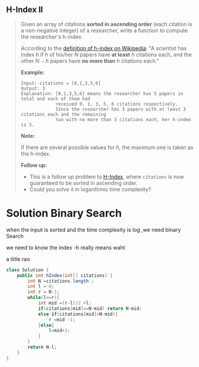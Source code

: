 ##  H-Index II

> Given an array of citations **sorted in ascending order** (each citation is a non-negative integer) of a researcher, write a function to compute the researcher's h-index.
>
> According to the [definition of h-index on Wikipedia](https://en.wikipedia.org/wiki/H-index): "A scientist has index *h* if *h* of his/her *N* papers have **at least** *h* citations each, and the other *N − h* papers have **no more than** *h* citations each."
>
> **Example:**
>
> ```
> Input: citations = [0,1,3,5,6]
> Output: 3 
> Explanation: [0,1,3,5,6] means the researcher has 5 papers in total and each of them had 
>              received 0, 1, 3, 5, 6 citations respectively. 
>              Since the researcher has 3 papers with at least 3 citations each and the remaining 
>              two with no more than 3 citations each, her h-index is 3.
> ```
>
> **Note:**
>
> If there are several possible values for *h*, the maximum one is taken as the h-index.
>
> **Follow up:**
>
> - This is a follow up problem to [H-Index](https://leetcode.com/problems/h-index/description/), where `citations` is now guaranteed to be sorted in ascending order.
> - Could you solve it in logarithmic time complexity?

# Solution Binary Search

when the input is sorted and the time complexity is log ,we need binary Search

we need to know  the index -h really means waht 

a liitle rao 

```java
class Solution {
    public int hIndex(int[] citations) {
        int N =citations.length ;
        int l = 0;
        int r = N-1;
        while(l<=r){
            int mid =(r-l)/2 +l;
            if(citations[mid]==N-mid) return N-mid;
            else if(citations[mid]>N-mid){
                r =mid -1;
            }else{
                l=mid+1;
            }
        }
        return N-l;
    }
}
```

